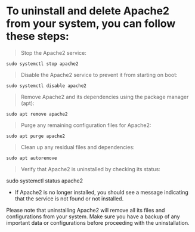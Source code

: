 # To uninstall and delete Apache2 from your system, you can follow these steps:

> Stop the Apache2 service:

    sudo systemctl stop apache2
  
> Disable the Apache2 service to prevent it from starting on boot:

    sudo systemctl disable apache2

> Remove Apache2 and its dependencies using the package manager (apt):

    sudo apt remove apache2
    
> Purge any remaining configuration files for Apache2:

    sudo apt purge apache2

> Clean up any residual files and dependencies:

    sudo apt autoremove
    
> Verify that Apache2 is uninstalled by checking its status:

  sudo systemctl status apache2


* If Apache2 is no longer installed, you should see a message indicating that the service is not found or not installed.

Please note that uninstalling Apache2 will remove all its files and configurations from your system. Make sure you have a backup of any important data or configurations before proceeding with the uninstallation.
